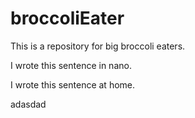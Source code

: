 # broccoliEater

This is a repository for big broccoli eaters.

I wrote this sentence in nano.

I wrote this sentence at home.


adasdad
